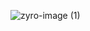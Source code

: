 ![zyro-image (1)](https://github.com/nurabdullah/GithubUserSearchApp/assets/48687868/78fda523-ec24-4ca3-bf09-c48ce098043e)
